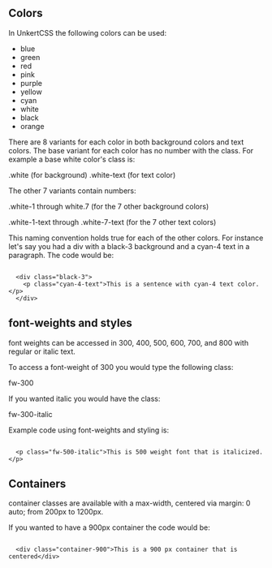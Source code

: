 ## Colors

In UnkertCSS the following colors can be used:

* blue
* green
* red
* pink
* purple
* yellow
* cyan
* white
* black
* orange

There are 8 variants for each color in both background colors and text colors. The base variant for each color has no number with the class. For example a base white color's class is:

.white (for background)
.white-text (for text color)

The other 7 variants contain numbers:

.white-1 through white.7 (for the 7 other background colors)

.white-1-text through .white-7-text (for the 7 other text colors)

This naming convention holds true for each of the other colors. For instance let's say you had a div with a black-3 background and a cyan-4 text in a paragraph. The code would be:

<code>
  &lt;div class="black-3"&gt;
    &lt;p class="cyan-4-text"&gt;This is a sentence with cyan-4 text color.&lt;/p&gt;
  &lt;/div&gt;
</code>

## font-weights and styles

font weights can be accessed in 300, 400, 500, 600, 700, and 800 with regular or italic text.

To access a font-weight of 300 you would type the following class:

fw-300

If you wanted italic you would have the class:

fw-300-italic

Example code using font-weights and styling is:

<code>
  &lt;p class="fw-500-italic"&gt;This is 500 weight font that is italicized.&lt;/p&gt;
</code>

## Containers

container classes are available with a max-width, centered via margin: 0 auto; from 200px to 1200px.

If you wanted to have a 900px container the code would be:

<code>
  &lt;div class="container-900"&gt;This is a 900 px container that is centered&lt;/div&gt;
</code>
